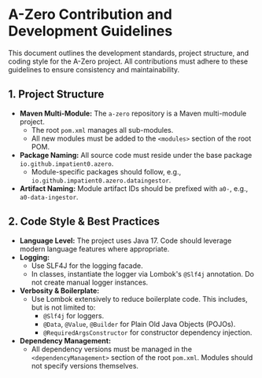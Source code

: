 # A-Zero Contribution and Development Guidelines

This document outlines the development standards, project structure, and coding style for the A-Zero project. All contributions must adhere to these guidelines to ensure consistency and maintainability.

## 1. Project Structure

- **Maven Multi-Module:** The `a-zero` repository is a Maven multi-module project.
    - The root `pom.xml` manages all sub-modules.
    - All new modules must be added to the `<modules>` section of the root POM.
- **Package Naming:** All source code must reside under the base package `io.github.impatient0.azero`.
    - Module-specific packages should follow, e.g., `io.github.impatient0.azero.dataingestor`.
- **Artifact Naming:** Module artifact IDs should be prefixed with `a0-`, e.g., `a0-data-ingestor`.

## 2. Code Style & Best Practices

- **Language Level:** The project uses Java 17. Code should leverage modern language features where appropriate.
- **Logging:**
    - Use SLF4J for the logging facade.
    - In classes, instantiate the logger via Lombok's `@Slf4j` annotation. Do not create manual logger instances.
- **Verbosity & Boilerplate:**
    - Use Lombok extensively to reduce boilerplate code. This includes, but is not limited to:
        - `@Slf4j` for loggers.
        - `@Data`, `@Value`, `@Builder` for Plain Old Java Objects (POJOs).
        - `@RequiredArgsConstructor` for constructor dependency injection.
- **Dependency Management:**
    - All dependency versions must be managed in the `<dependencyManagement>` section of the root `pom.xml`. Modules should not specify versions themselves.